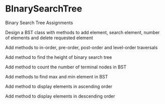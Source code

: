 # BInarySearchTree
Binary Search Tree Assignments

Design a BST class with methods to add element, search element, number of elements and delete requested element

Add methods to in-order, pre-order, post-order and level-order traversals

Add method to find the height of binary search tree

Add method to count the number of terminal nodes in BST

Add methods to find max and min element in BST

Add method to display elements in ascending order

Add method to display elements in descending order
